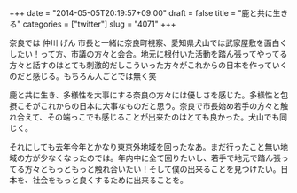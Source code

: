 +++
date = "2014-05-05T20:19:57+09:00"
draft = false
title = "鹿と共に生きる"
categories = ["twitter"]
slug = "4071"
+++

奈良では 仲川 げん 市長と一緒に奈良町視察、愛知県犬山では武家屋敷を面白くしたい！って方、市議の方々と会合。地元に根付いた活動を踏ん張ってやってる方々と話すのはとても刺激的だしこういった方々がこれからの日本を作っていくのだと感じる。もちろん人ごとでは無く笑

鹿と共に生き、多様性を大事にする奈良の方々には優しさを感じた。多様性と包摂こそがこれからの日本に大事なものだと思う。奈良で市長始め若手の方々と触れ合えて、その端っこでも感じることが出来たのはとても良かった。犬山でも同じく。

それにしても去年今年とかなり東京外地域を回ったなあ。まだ行ったこと無い地域の方が少なくなったのでは。年内中に全て回りたいし、若手で地元で踏ん張ってる方々ともっともっと触れ合いたい！そして僕の出来ることを見つけたい。日本を、社会をもっと良くするために出来ることを。

